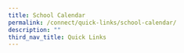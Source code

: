 ```yaml
---
title: School Calendar
permalink: /connect/quick-links/school-calendar/
description: ""
third_nav_title: Quick Links
---
```

